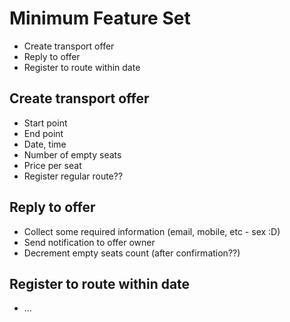 # Minimum Feature Set #

  * Create transport offer
  * Reply to offer
  * Register to route within date

## Create transport offer ##

  * Start point
  * End point
  * Date, time
  * Number of empty seats
  * Price per seat
  * Register regular route??

## Reply to offer ##

  * Collect some required information (email, mobile, etc - sex :D)
  * Send notification to offer owner
  * Decrement empty seats count (after confirmation??)

## Register to route within date ##

  * ...